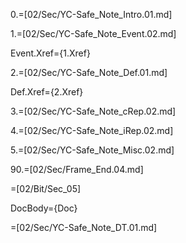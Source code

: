0.=[02/Sec/YC-Safe_Note_Intro.01.md]

1.=[02/Sec/YC-Safe_Note_Event.02.md]

Event.Xref={1.Xref}

2.=[02/Sec/YC-Safe_Note_Def.01.md]

Def.Xref={2.Xref}

3.=[02/Sec/YC-Safe_Note_cRep.02.md]

4.=[02/Sec/YC-Safe_Note_iRep.02.md]

5.=[02/Sec/YC-Safe_Note_Misc.02.md]

90.=[02/Sec/Frame_End.04.md]
  
=[02/Bit/Sec_05]

DocBody={Doc}

=[02/Sec/YC-Safe_Note_DT.01.md]